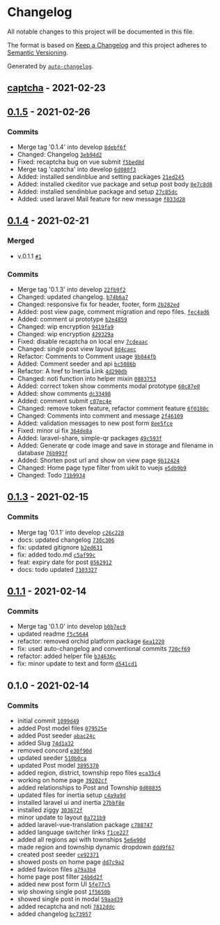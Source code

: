 # Changelog

All notable changes to this project will be documented in this file.

The format is based on [Keep a Changelog](https://keepachangelog.com/en/1.0.0/)
and this project adheres to [Semantic Versioning](https://semver.org/spec/v2.0.0.html).

Generated by [`auto-changelog`](https://github.com/CookPete/auto-changelog).

## [captcha](https://github.com/yanslist/yanslist/compare/0.1.5...captcha) - 2021-02-23

## [0.1.5](https://github.com/yanslist/yanslist/compare/0.1.4...0.1.5) - 2021-02-26

### Commits

- Merge tag '0.1.4' into develop [`8debf6f`](https://github.com/yanslist/yanslist/commit/8debf6f7f8ddd1a9c64f11c47f02eaede550e4a7)
- Changed: Changelog [`3eb94d2`](https://github.com/yanslist/yanslist/commit/3eb94d22540780a849a3f0cdeebc58a0834f1006)
- Fixed: recaptcha bug on vue submit [`f5bed8d`](https://github.com/yanslist/yanslist/commit/f5bed8d16ae383574e9731d8e24d54a4b21d1544)
- Merge tag 'captcha' into develop [`6d080f3`](https://github.com/yanslist/yanslist/commit/6d080f3c7ffeb6a9bcf3aefcd25ffc0e6289e07d)
- Added: installed sendinblue and setting packages [`21ed245`](https://github.com/yanslist/yanslist/commit/21ed24523f5313a9616213bb1e7fea3a2b83dd36)
- Added: installed ckeditor vue package and setup post body [`0e7c8d8`](https://github.com/yanslist/yanslist/commit/0e7c8d82800349cca4f6c8a5cdaef56dfb49cb94)
- Added: installed sendinblue package and setup [`27c85dc`](https://github.com/yanslist/yanslist/commit/27c85dc66bc104b13b783a471c7a2298d79f1a92)
- Added: used laravel Mail feature for new message [`f033d28`](https://github.com/yanslist/yanslist/commit/f033d28b135a33555cfaf88667721c048aac98a0)

## [0.1.4](https://github.com/yanslist/yanslist/compare/0.1.3...0.1.4) - 2021-02-21

### Merged

- v.0.1.1 [`#1`](https://github.com/yanslist/yanslist/pull/1)

### Commits

- Merge tag '0.1.3' into develop [`22fb9f2`](https://github.com/yanslist/yanslist/commit/22fb9f271153867dc3a983823f712f0b13a91656)
- Changed: updated changelog. [`b74b6a7`](https://github.com/yanslist/yanslist/commit/b74b6a7718471c9078cf404e978dc2da18ac9c3f)
- Changed: responsive fix for header, footer, form [`2b282ed`](https://github.com/yanslist/yanslist/commit/2b282ed7e84ef6e19baf784aa25d7700b64b6055)
- Added: post view page, comment migration and repo files. [`fec4ad6`](https://github.com/yanslist/yanslist/commit/fec4ad6fe93addf5b6a55faf2194251131db942b)
- Added: comment ui prototype [`b2e4859`](https://github.com/yanslist/yanslist/commit/b2e4859327258711a42256750bda585845fa1c04)
- Changed: wip encryption [`9419fa9`](https://github.com/yanslist/yanslist/commit/9419fa9c3683729fcb47dcb6a4ed3e32309b18f7)
- Changed: wip encryption [`429329a`](https://github.com/yanslist/yanslist/commit/429329a788ff012b7aa800e94509b30705da49ad)
- Fixed: disable recaptcha on local env [`7cdeaac`](https://github.com/yanslist/yanslist/commit/7cdeaac91fb91ebe4fe888111127350ffacdd85e)
- Changed: single post view layout [`8d4caec`](https://github.com/yanslist/yanslist/commit/8d4caeceb08804bc9fddff305127eda55680cd62)
- Refactor: Comments to Comment usage [`9b044fb`](https://github.com/yanslist/yanslist/commit/9b044fb99108377a6746d134eba933d1252d7b2d)
- Added: Comment seeder and api [`bc5086b`](https://github.com/yanslist/yanslist/commit/bc5086be10d10428242571aa5804d50587e8cc73)
- Refactor: A href to Inertia Link [`4d290db`](https://github.com/yanslist/yanslist/commit/4d290db93d8ff131a5efb112347d7c6a46e0082e)
- Changed: noti function into helper mixin [`0883753`](https://github.com/yanslist/yanslist/commit/0883753b6ae3af10c039310d53e44bf26217dba8)
- Added: correct token show comments modal prototype [`60c87e0`](https://github.com/yanslist/yanslist/commit/60c87e0696b24c6493f2178fc62e48c90906cf13)
- Added: show comments [`dc33498`](https://github.com/yanslist/yanslist/commit/dc3349813f1892a30ac80ab4fffddf63c3cbb588)
- Added: comment submit [`c07ec4e`](https://github.com/yanslist/yanslist/commit/c07ec4e127766f7cbe66bd01cd76c1dec91f7243)
- Changed: remove token feature, refactor comment feature [`6f0180c`](https://github.com/yanslist/yanslist/commit/6f0180c42adda1ae2a249c06b3e893ae5b889c7c)
- Changed: Comments into comment and message [`2f46109`](https://github.com/yanslist/yanslist/commit/2f461099c6480d27c423eb9502e5fb1e9274e694)
- Added: validation messages to new post form [`8ee5fce`](https://github.com/yanslist/yanslist/commit/8ee5fce3fe142b2a0f1596267b993b0b2730fa4e)
- Fixed: minor ui fix [`364de8a`](https://github.com/yanslist/yanslist/commit/364de8a71030b741e694a88c39b5ecd3dc8a7985)
- Added: laravel-share, simple-qr packages [`49c593f`](https://github.com/yanslist/yanslist/commit/49c593f9aabcca6b1ab41ce476cdaeef683fcf62)
- Added: Generate qr code image and save in storage and filename in database [`76b993f`](https://github.com/yanslist/yanslist/commit/76b993f3fcf9bcb836d6a2a8e6d340ed2b9249f8)
- Added: Shorten post url and show on view page [`9b12424`](https://github.com/yanslist/yanslist/commit/9b124242d0fed15842c53be6a2c9003c33b79c62)
- Changed: Home page type filter from uikit to vuejs [`e5db9b9`](https://github.com/yanslist/yanslist/commit/e5db9b928f5d33140fb1fbf53f7ca0c5ed462b75)
- Changed: Todo [`71b9934`](https://github.com/yanslist/yanslist/commit/71b9934d213e8fc278a364305f77c1e604a69def)

## [0.1.3](https://github.com/yanslist/yanslist/compare/0.1.1...0.1.3) - 2021-02-15

### Commits

- Merge tag '0.1.1' into develop [`c26c228`](https://github.com/yanslist/yanslist/commit/c26c228ea0a2cf89ee902965f92f26b0ed9dfa30)
- docs: updated changelog [`730c306`](https://github.com/yanslist/yanslist/commit/730c306068dbec7da60d01c5ae6df9b74115775f)
- fix: updated gitignore [`b2ed631`](https://github.com/yanslist/yanslist/commit/b2ed6310037815e28f31c4bd29b325562f6c46e5)
- fix: added todo.md [`c5af99c`](https://github.com/yanslist/yanslist/commit/c5af99c2cafe7c650e965ddb4068ac45e4c1aced)
- feat: expiry date for post [`0562912`](https://github.com/yanslist/yanslist/commit/0562912a02669dbd14ad9737f593d9e198daea23)
- docs: todo updated [`7103327`](https://github.com/yanslist/yanslist/commit/710332715b06438edf1f5e2c112601dd1228c0ef)

## [0.1.1](https://github.com/yanslist/yanslist/compare/0.1.0...0.1.1) - 2021-02-14

### Commits

- Merge tag '0.1.0' into develop [`b0b7ec9`](https://github.com/yanslist/yanslist/commit/b0b7ec96bf4af6cc1463af8d2c82963a21c4a812)
- updated readme [`f5c5644`](https://github.com/yanslist/yanslist/commit/f5c5644aa637e219e6a49001720e2b18ddb751d8)
- refactor: removed orchid platform package [`6ea1220`](https://github.com/yanslist/yanslist/commit/6ea1220cfff52a8a6b59099b8276a97d20948a85)
- fix: used auto-changelog and conventional commits [`720cf69`](https://github.com/yanslist/yanslist/commit/720cf69834503aab86b944665dde25394a69abc8)
- refactor: added helper file [`b34636c`](https://github.com/yanslist/yanslist/commit/b34636c1ce7bfb71d2bbf86512d832b8cf6fd8df)
- fix: minor update to text and form [`d541cd1`](https://github.com/yanslist/yanslist/commit/d541cd1b6ac8670307e20b3293af7f232d045917)

## 0.1.0 - 2021-02-14

### Commits

- initial commit [`1099d49`](https://github.com/yanslist/yanslist/commit/1099d492c5496cf36f992b361f3aff2b542e5924)
- added Post model files [`079525e`](https://github.com/yanslist/yanslist/commit/079525e332dda16799fbd1db55d1a095f202c652)
- added Post seeder [`abac24c`](https://github.com/yanslist/yanslist/commit/abac24c367e1ea5f8a0ec0a0638a11b6c013d65a)
- added Slug [`74d1a32`](https://github.com/yanslist/yanslist/commit/74d1a326c4d7de2642339e6e6fe5010650887a87)
- removed concord [`e30f90d`](https://github.com/yanslist/yanslist/commit/e30f90da1f8079ad1c05693e3356e6397a52bc90)
- updated seeder [`510b0ca`](https://github.com/yanslist/yanslist/commit/510b0cac2d73c3d624b53607b9e265622988b09f)
- updated Post model [`3895370`](https://github.com/yanslist/yanslist/commit/3895370109c838b4d269184c41ef2580cf8c1c50)
- added region, district, township repo files [`eca35c4`](https://github.com/yanslist/yanslist/commit/eca35c4bc5fdb34fa4ace36acfd05e83512b02c4)
- working on home page [`39202cf`](https://github.com/yanslist/yanslist/commit/39202cf88a885f833f25ab4739ebac08e9f3716c)
- added relationships to Post and Township [`0d08835`](https://github.com/yanslist/yanslist/commit/0d088353bdbfcfeefc8af1c187a328e3a379e349)
- updated files for inertia setup [`c4a9a9d`](https://github.com/yanslist/yanslist/commit/c4a9a9d59028c1a4b8ceb4c6c1e8f1ca8d966f78)
- installed laravel ui and inertia [`27bbf8e`](https://github.com/yanslist/yanslist/commit/27bbf8e9160b4921148d60fedd26e2a2d5da3c51)
- installed ziggy [`303672f`](https://github.com/yanslist/yanslist/commit/303672fdb1d0079c4229cf39f036ddc0d324ca4e)
- minor update to layout [`0a721b9`](https://github.com/yanslist/yanslist/commit/0a721b9e87ba8127ecf4189e2bf5006759afdfa7)
- added laravel-vue-translation package [`c788747`](https://github.com/yanslist/yanslist/commit/c788747f43e2be5aab7cb0b5d31e26e9f082e9e1)
- added language switcher links [`f1ce227`](https://github.com/yanslist/yanslist/commit/f1ce2271082f7135d0230f5abdf60ba89ed9c4b9)
- added all regions api with townships [`5e6e90d`](https://github.com/yanslist/yanslist/commit/5e6e90d9399ca3d6ddf723250af7022ee9acd212)
- made region and township dynamic dropdown [`ddd9f67`](https://github.com/yanslist/yanslist/commit/ddd9f67462aab1cdc3337d019d0e75912be37296)
- created post seeder [`ce92371`](https://github.com/yanslist/yanslist/commit/ce92371c97a750d2ff3e7363d1b536153cfecf0b)
- showed posts on home page [`dd7c9a2`](https://github.com/yanslist/yanslist/commit/dd7c9a20e044109d192870352a796360c066e590)
- added favicon files [`a79a3b4`](https://github.com/yanslist/yanslist/commit/a79a3b4cc5fbb4f311b09c91c920b0987298b893)
- home page post filter [`24b6d2f`](https://github.com/yanslist/yanslist/commit/24b6d2f9a39e7a9be2650a358e792d82797152fc)
- added new post form UI [`5fe77c5`](https://github.com/yanslist/yanslist/commit/5fe77c5b5a070d71418d9bc49cc3a8316109a02b)
- wip showing single post [`1f5650b`](https://github.com/yanslist/yanslist/commit/1f5650b35b3d9de96760ad5b81a5921ef26288ad)
- showed single post in modal [`59aad39`](https://github.com/yanslist/yanslist/commit/59aad3948f180538d57cc2b1f030f78cca997dc5)
- added recaptcha and noti [`7812ddc`](https://github.com/yanslist/yanslist/commit/7812ddc9a820def2639afd2ae264bf7bdc44247b)
- added changelog [`bc73957`](https://github.com/yanslist/yanslist/commit/bc73957f7c44886431405d4a9fb0b71441cb17d3)
